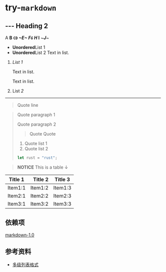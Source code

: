 ﻿# try-`markdown`

## --- Heading 2

A **B `CD` *~E~ **F`G`** H* I** ~***J***~

- **Unordered**List 1
- **Unordered**List 2
  Text in list.

1. *List 1*

   Text in list.

   Text in list.
2. List *2*

---

> Quote line

> Quote paragraph 1
>
> Quote paragraph 2
>
> > Quote Quote
>
> 1. Quote list 1
> 2. Quote list 2
>
> ```rust quote code and other meta
> let rust = "rust";
> ```

> **NOTICE** This is a table ↓

 Title 1 | Title 2 | Title 3
---------|--------:|:-------:
 Item1:1 | Item1:2 | Item1:3
 Item2:1 | Item2:2 | Item2:3
 Item3:1 | Item3:2 | Item3:3

## 依赖项

[markdown-1.0](https://crates.io/crates/markdown/1.0.0-alpha.20)

## 参考资料

- [多级列表格式](https://learn.microsoft.com/zh-cn/dotnet/api/documentformat.openxml.wordprocessing.numberformatvalues)
